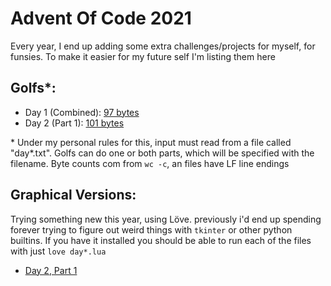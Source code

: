 # Advent Of Code 2021

Every year, I end up adding some extra challenges/projects for myself, for funsies. To make it easier for my future self I'm listing them here
## Golfs\*:
- Day 1 (Combined): [97 bytes](day1/day1golf.py)
- Day 2 (Part 1): [101 bytes](day2/day2golf.py)

\* <super>Under my personal rules for this, input must read from a file called "day\*.txt". Golfs can do one or both parts, which will be specified with the filename. Byte counts com from `wc -c`, an files have LF line endings</super>
## Graphical Versions:
Trying something new this year, using Löve.
previously i'd end up spending forever trying to
figure out weird things with `tkinter` or other
python builtins.
If you have it installed you should be able to run each of the files with just `love day*.lua`
- [Day 2, Part 1](day2/main.lua)
